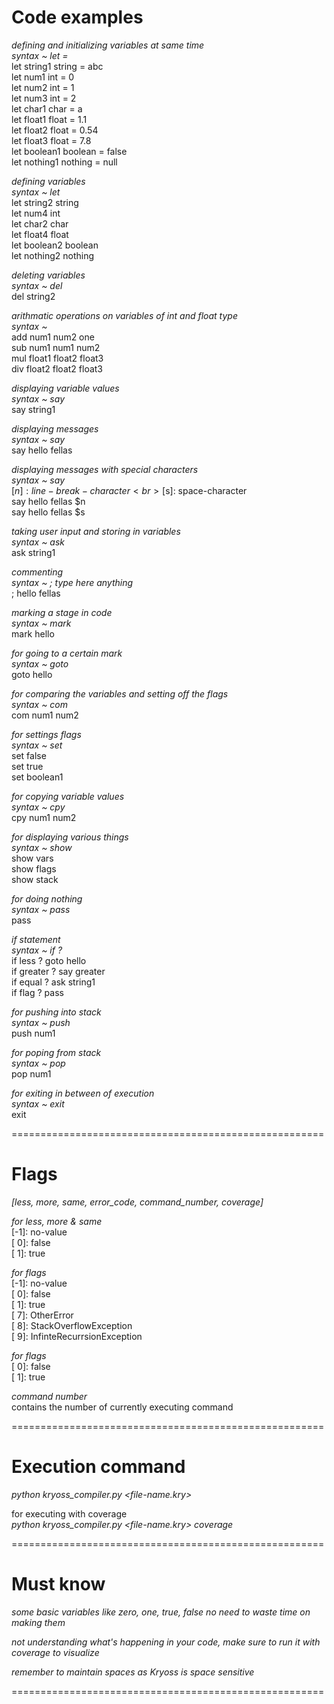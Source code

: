 
# Code examples

*defining and initializing variables at same time*<br>
*syntax ~ let <variable> <datatype> = <value>* <br>
let string1 string = abc<br>
let num1 int = 0<br>
let num2 int = 1<br>
let num3 int = 2<br>
let char1 char = a<br>
let float1 float = 1.1<br>
let float2 float = 0.54<br>
let float3 float = 7.8<br>
let boolean1 boolean = false<br>
let nothing1 nothing = null<br>

*defining variables*<br>
*syntax ~ let <variable> <datatype>*<br>
let string2 string<br>
let num4 int<br>
let char2 char<br>
let float4 float<br>
let boolean2 boolean<br>
let nothing2 nothing<br>

*deleting variables*<br>
*syntax ~ del <variable-name>*<br>
del string2<br>

*arithmatic operations on variables of int and float type*<br>
*syntax ~ <opcode> <variable1> <variable2> <variable3>*<br>
add num1 num2 one<br>
sub num1 num1 num2<br>
mul float1 float2 float3<br>
div float2 float2 float3<br>

*displaying variable values*<br>
*syntax ~ say <variable>*<br>
say string1<br>

*displaying messages*<br>
*syntax ~ say <message>*<br>
say hello fellas<br>

*displaying messages with special characters*<br>
*syntax ~ say <message> <special-character>*<br>
[$n]: line-break-character<br>
[$s]: space-character<br>
say hello fellas $n<br>
say hello fellas $s<br>

*taking user input and storing in variables*<br>
*syntax ~ ask <variable>*<br>
ask string1<br>

*commenting*<br>
*syntax ~ ; type here anything*<br>
; hello fellas<br>

*marking a stage in code*<br>
*syntax ~ mark <mark-name>*<br>
mark hello <br>

*for going to a certain mark*<br>
*syntax ~ goto <mark-name>*<br>
goto hello<br>

*for comparing the variables and setting off the flags*<br>
*syntax ~ com <variable1> <variable2>*<br>
com num1 num2<br>

*for settings flags*<br>
*syntax ~ set <flag>*<br>
set false<br>
set true<br>
set boolean1<br>

*for copying variable values*<br>
*syntax ~ cpy <variable> <variable>*<br>
cpy num1 num2<br>

*for displaying various things*<br>
*syntax ~ show <thing>*<br>
show vars<br>
show flags<br>
show stack<br>

*for doing nothing*<br>
*syntax ~ pass*<br>
pass<br>

*if statement*<br>
*syntax ~ if <flag> ? <command>*<br>
if less ? goto hello<br>
if greater ? say greater<br>
if equal ? ask string1<br>
if flag ? pass<br>

*for pushing into stack*<br>
*syntax ~ push <variable>*<br>
push num1<br>

*for poping from stack*<br>
*syntax ~ pop <variable>*<br>
pop num1<br>

*for exiting in between of execution*<br>
*syntax ~ exit*<br>
exit<br>

======================================================

# Flags

*[less, more, same, error_code, command_number, coverage]*<br>

*for less, more & same*<br>
[-1]: no-value<br>
[ 0]: false<br>
[ 1]: true<br>

*for flags*<br>
[-1]: no-value<br>
[ 0]: false<br>
[ 1]: true<br>
[ 7]: OtherError<br>
[ 8]: StackOverflowException<br>
[ 9]: InfinteRecurrsionException<br>

*for flags*<br>
[ 0]: false<br>
[ 1]: true<br>

*command number*<br>
contains the number of currently executing command<br>

======================================================

# Execution command

*python kryoss_compiler.py <file-name.kry>*<br>

for executing with coverage<br>
*python kryoss_compiler.py <file-name.kry> coverage*<br>

======================================================

# Must know

*some basic variables like zero, one, true, false no need to waste time on making them*<br>

*not understanding what's happening in your code, make sure to run it with coverage to visualize*<br>

*remember to maintain spaces as Kryoss is space sensitive*<br>

======================================================
